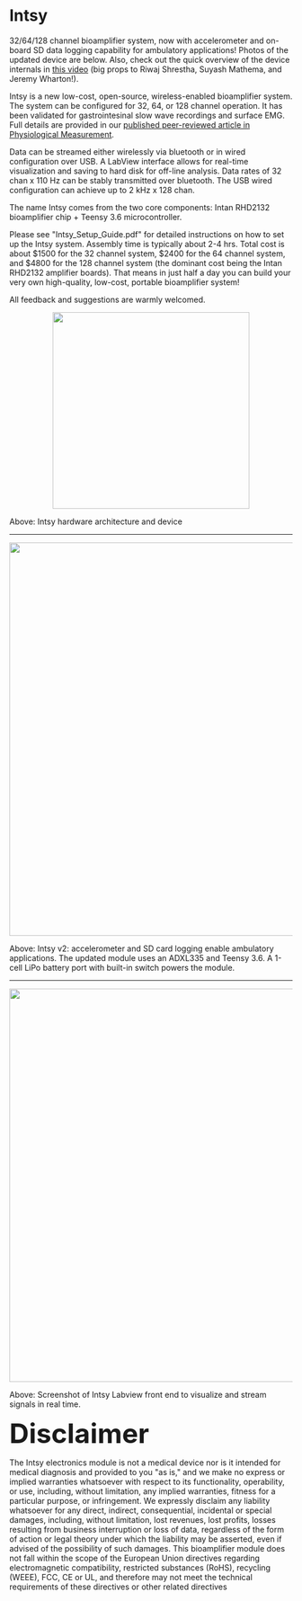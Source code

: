 # Intsy
32/64/128 channel bioamplifier system, now with accelerometer and on-board SD data logging capability for ambulatory applications! Photos of the updated device are below. Also, check out the quick overview of the device internals in <a href =  "https://www.youtube.com/watch?v=RvYDtEdVOBU&feature=youtu.be">this video</a> (big props to Riwaj Shrestha, Suyash Mathema, and Jeremy Wharton!).

Intsy is a new low-cost, open-source, wireless-enabled bioamplifier system.  The system can be configured for 32, 64, or 128 channel operation.  It has been validated for gastrointesinal slow wave recordings and surface EMG. Full details are provided in our <a href =  "http://iopscience.iop.org/article/10.1088/1361-6579/aaad51">published peer-reviewed article in Physiological Measurement</a>.

Data can be streamed either wirelessly via bluetooth or in wired configuration over USB.  A LabView interface allows for real-time visualization and saving to hard disk for off-line analysis.  Data rates of 32 chan x 110 Hz can be stably transmitted over bluetooth.  The USB wired configuration can achieve up to 2 kHz x 128 chan.  

The name Intsy comes from the two core components: Intan RHD2132 bioamplifier chip + Teensy 3.6 microcontroller.

Please see "Intsy_Setup_Guide.pdf" for detailed instructions on how to set up the Intsy system. Assembly time is typically about 2-4 hrs.  Total cost is about $1500 for the 32 channel system,  $2400 for the 64 channel system, and $4800 for the 128 channel system (the dominant cost being the Intan RHD2132 amplifier boards).  That means in just half a day you can build your very own high-quality, low-cost, portable bioamplifier system!

All feedback and suggestions are warmly welcomed. 

<p align="center">
  <img src="SystemOverview_v1_300dpi.png" width="350"/>
</p>
Above: Intsy hardware architecture and device

<hr>

<p align="center">
  <img src="IntsyAmbulatoryFrontBack_cropped_new.png" width="700"/>
</p>
Above: Intsy v2: accelerometer and SD card logging enable ambulatory applications. The updated module uses an ADXL335 and Teensy 3.6. A 1-cell LiPo battery port with built-in switch powers the module. 

<hr>

<p align="center">
  <img src="SW_Intsy_screenshot.png" width="700"/>
</p>
Above: Screenshot of Intsy Labview front end to visualize and stream signals in real time.


<p></p>
<p><font size="16"><b>Disclaimer</b></font></p>
The Intsy electronics module is not a medical device nor is it intended for medical diagnosis and provided to you "as is," and we make no express or implied warranties whatsoever with respect to its functionality, operability, or use, including, without limitation, any implied warranties, fitness for a particular purpose, or infringement. We expressly disclaim any liability whatsoever for any direct, indirect, consequential, incidental or special damages, including, without limitation, lost revenues, lost profits, losses resulting from business interruption or loss of data, regardless of the form of action or legal theory under which the liability may be asserted, even if advised of the possibility of such damages. This bioamplifier module does not fall within the scope of the European Union directives regarding electromagnetic compatibility, restricted substances (RoHS), recycling (WEEE), FCC, CE or UL, and therefore may not meet the technical requirements of these directives or other related directives
